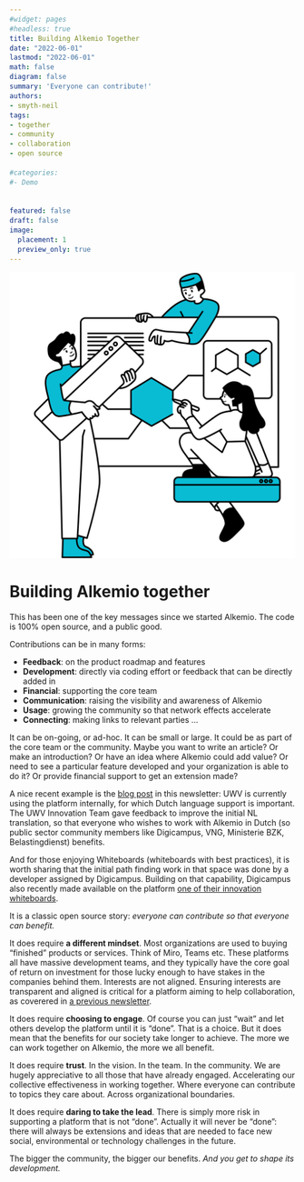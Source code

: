 ```yaml
---
#widget: pages
#headless: true
title: Building Alkemio Together
date: "2022-06-01"
lastmod: "2022-06-01"
math: false
diagram: false
summary: 'Everyone can contribute!'
authors:
- smyth-neil
tags:
- together 
- community
- collaboration
- open source

#categories:
#- Demo


featured: false
draft: false
image:
  placement: 1
  preview_only: true
---
```

![](./header.png)
# Building Alkemio together

This has been one of the key messages since we started Alkemio. The code is 100% open source, and a public good.

Contributions can be in many forms:

* **Feedback**: on the product roadmap and features
* **Development**: directly via coding effort or feedback that can be directly added in
* **Financial**: supporting the core team
* **Communication**: raising the visibility and awareness of Alkemio
* **Usage**: growing the community so that network effects accelerate
* **Connecting**: making links to relevant parties
…

It can be on-going, or ad-hoc. It can be small or large. It could be as part of the core team or the community. Maybe you want to write an article? Or make an introduction? Or have an idea where Alkemio could add value? Or need to see a particular feature developed and your organization is able to do it? Or provide financial support to get an extension made?

A nice recent example is the [blog post](https://www.alkemio.foundation/post/2022-04-translation-uwv/) in this newsletter: UWV is currently using the platform internally, for which Dutch language support is important. The UWV Innovation Team gave feedback to improve the initial NL translation, so that everyone who wishes to work with Alkemio in Dutch (so public sector community members like Digicampus, VNG, Ministerie BZK, Belastingdienst) benefits.

And for those enjoying Whiteboards (whiteboards with best practices), it is worth sharing that the initial path finding work in that space was done by a developer assigned by Digicampus. Building on that capability, Digicampus also recently made available on the platform [one of their innovation whiteboards](https://alkem.io/digicampus/canvases?utm_source=hs_email&utm_medium=email&_hsenc=p2ANqtz-_7Rb5RD9q5PDdPgxtFkg_BB2zpi1cKxJbyX948CudbUFIP1N83tqb_n7wlyhMQ25ipfiAd).

It is a classic open source story: *everyone can contribute so that everyone can benefit.*

It does require **a different mindset**. Most organizations are used to buying “finished” products or services. Think of Miro, Teams etc. These platforms all have massive development teams, and they typically have the core goal of return on investment for those lucky enough to have stakes in the companies behind them. Interests are not aligned. Ensuring interests are transparent and aligned is critical for a platform aiming to help collaboration, as coverered in [a previous newsletter](http://alkem-25488729.hs-sites-eu1.com/newsletter/2021/december?utm_source=hs_email&utm_medium=email&_hsenc=p2ANqtz-_7Rb5RD9q5PDdPgxtFkg_BB2zpi1cKxJbyX948CudbUFIP1N83tqb_n7wlyhMQ25ipfiAd).

It does require **choosing to engage**. Of course you can just “wait” and let others develop the platform until it is “done”. That is a choice. But it does mean that the benefits for our society take longer to achieve. The more we can work together on Alkemio, the more we all benefit.

It does require **trust**. In the vision. In the team. In the community. We are hugely appreciative to all those that have already engaged. Accelerating our collective effectiveness in working together. Where everyone can contribute to topics they care about. Across organizational boundaries.

It does require **daring to take the lead**. There is simply more risk in supporting a platform that is not “done”. Actually it will never be “done”: there will always be extensions and ideas that are needed to face new social, environmental or technology challenges in the future.

The bigger the community, the bigger our benefits. *And you get to shape its development.*

